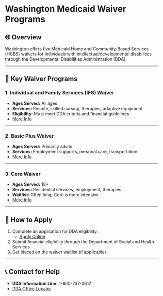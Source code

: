 # Washington Medicaid Waiver Programs

## 🌐 Overview
Washington offers five Medicaid Home and Community-Based Services (HCBS) waivers for individuals with intellectual/developmental disabilities through the Developmental Disabilities Administration (DDA).

---

## 🧩 Key Waiver Programs

### 1. **Individual and Family Services (IFS) Waiver**
- **Ages Served:** All ages
- **Services:** Respite, skilled nursing, therapies, adaptive equipment
- **Eligibility:** Must meet DDA criteria and financial guidelines
- [More Info](https://www.dshs.wa.gov/dda/services/individual-family-services)

---

### 2. **Basic Plus Waiver**
- **Ages Served:** Primarily adults
- **Services:** Employment supports, personal care, transportation
- [More Info](https://www.dshs.wa.gov/dda/consumers-and-families/home-and-community-based-waivers)

---

### 3. **Core Waiver**
- **Ages Served:** 18+
- **Services:** Residential services, employment, therapies
- **Waitlist:** Often long; Core is more intensive
- [More Info](https://www.dshs.wa.gov/dda/consumers-and-families/home-and-community-based-waivers)

---

## 📝 How to Apply

1. Complete an application for DDA eligibility:
   - [Apply Online](https://www.dshs.wa.gov/dda/consumers-and-families/applying-services)
2. Submit financial eligibility through the Department of Social and Health Services
3. Get placed on the waiver waitlist (if applicable)

---

## 📞 Contact for Help

- **DDA Information Line:** 1-800-737-0617
- [DDA Office Locator](https://www.dshs.wa.gov/dda/office-locations)

